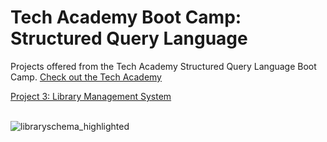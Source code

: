 # Tech Academy Boot Camp: Structured Query Language

 Projects offered from the Tech Academy Structured Query Language Boot Camp.
 [Check out the Tech Academy](https://www.learncodinganywhere.com/)

[Project 3: Library Management System](https://github.com/thejosharsen/tech-academy/tree/main/SQL/LibraryManagementSystem) <br/> <br/>

![libraryschema_highlighted](https://user-images.githubusercontent.com/80072793/129565711-f2660a95-4e1f-4cef-993b-bbef15d0c600.png)

